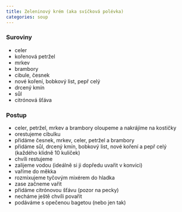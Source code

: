 ```yaml
---
title: Zeleninový krém (aka svíčková polévka)
categories: soup
---
```


### Suroviny
- celer
- kořenová petržel
- mrkev
- brambory
- cibule, česnek
- nové koření, bobkový list, pepř celý
- drcený kmín
- sůl
- citrónová šťáva

### Postup
- celer, petržel, mrkev a brambory oloupeme a nakrájíme na kostičky
- orestujeme cibulku
- přidáme česnek, mrkev, celer, petržel a brambory
- přidáme sůl, drcený kmín, bobkový list, nové koření a pepř celý (každého klidně 10 kuliček)
- chvíli restujeme
- zalijeme vodou (ideálně si ji dopředu uvařit v konvici)
- vaříme do měkka
- rozmixujeme tyčovým mixérem do hladka
- zase začneme vařit
- přidáme citrónovou šťávu (pozor na pecky)
- necháme ještě chvíli povařit
- podáváme s opečenou bagetou (nebo jen tak)
